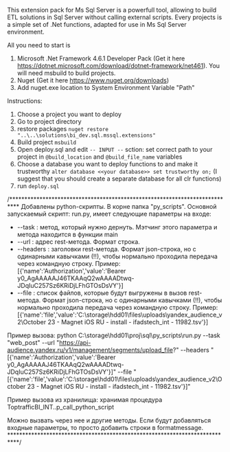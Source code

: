 This extension pack for Ms Sql Server is a powerfull tool, allowing to build ETL solutions in Sql Server without calling external scripts. 
Every projects is a simple set of .Net functions, adapted for use in Ms Sql Server environment.

All you need to start is 
1. Microsoft .Net Framework 4.6.1 Developer Pack (Get it here https://dotnet.microsoft.com/download/dotnet-framework/net461). You will need msbuild to build projects.
2. Nuget (Get it here https://www.nuget.org/downloads)
3. Add nuget.exe location to System Environment Variable "Path"

Instructions:
1. Choose a project you want to deploy
2. Go to project directory
3. restore packages ```nuget restore "..\..\solutions\bi_dev.sql.mssql.extensions"```
4. Build project ```msbuild```
5. Open deploy.sql and edit ```-- INPUT --``` sction: set correct path to your project in ```@build_location``` and ```@build_file_name``` variables
6. Choose a database you want to deploy functions to and make it trustworthy ```alter database <<your database>> set trustworthy on;``` (I suggest that you should create a separate database for all clr functions)
8. run ```deploy.sql``` 

/***************************************************************************
Добавлены python-скрипты. В корне папка "py_scripts".
Основной запускаемый скрипт: run.py, имеет следующие параметры на входе:
   * --task : метод, который нужно дернуть. Мэтчинг этого параметра и метода находится в функции main
   * --url : адрес rest-метода. Формат строка.
   * --headers : заголовки rest-метода. Формат json-строка, но с одинарными кавычками (!!), чтобы нормально проходила передача через командную строку.
Пример: [{'name':'Authorization','value':'Bearer y0_AgAAAAAJ46TKAAqQ2wAAAADtwq-JDqIuC257Sz6KRiDjLFhGTOsDsVY'}]
   * --file : список файлов, которые будут выгружены в вызов rest-метода. Формат json-строка, но с одинарными кавычками (!!), чтобы нормально проходила передача через командную строку.
Пример: [{'name':'file','value':'C:\\storage\\hdd01\\files\\uploads\\yandex_audience_v2\\October 23 - Magnet iOS RU - install - ifadstech_int - 11982.tsv'}]

Пример вызова: python C:\storage\hdd01\proj\sql\py_scripts\run.py --task "web_post" --url "https://api-audience.yandex.ru/v1/management/segments/upload_file?" --headers "[{'name':'Authorization','value':'Bearer y0_AgAAAAAJ46TKAAqQ2wAAAADtwq-JDqIuC257Sz6KRiDjLFhGTOsDsVY'}]" --file "[{'name':'file','value':'C:\\storage\\hdd01\\files\\uploads\\yandex_audience_v2\\October 23 - Magnet iOS RU - install - ifadstech_int - 11982.tsv'}]"

Пример вызова из хранилища: хранимая процедура ToptrafficBI_INT..p_call_python_script

Можно вызвать через нее и другие методы. Если будут добавляться входные параметры, то просто добавить строки в formatmessage.
***************************************************************************/

